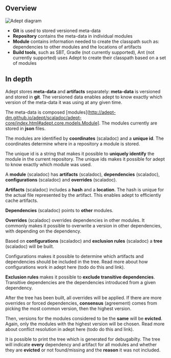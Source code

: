 ## Overview

<img src="https://raw.github.com/wiki/adept-dm/adept/images/adept_diagram.png"
 alt="Adept diagram" title="Adept diagram" align="center" />

* **Git** is used to stored versioned meta-data
* **Repository** contains the meta-data in individual modules
* **Module** contains information needed to create the classpath such as: dependencies to other modules and the locations of artifacts
* **Build tools**, such as SBT, Gradle (not currently supported), Ant (not currently supported) uses Adept to create their classpath based on a set of modules

## In depth
Adept stores **meta-data** and **artifacts** separately: **meta-data** is versioned and stored in **git**. The versioned data enables adept to know exactly which version of the meta-data it was using at any given time.

The meta-data is composed [modules](http://adept-dm.github.io/adept/scaladoc/adept-core/index.html#adept.core.models.Module]. The modules currently are stored in **json** files.

The modules are identified by **coordinates** (scaladoc) and a **unique id**. The coordinates determine where in a repository a module is stored.

The unique id is a string that makes it possible to **uniquely identify** the module in the current repository. The unique ids makes it possible for adept to know exactly which module was used.

A **module** (scaladoc) has **artifacts** (scaladoc), **dependencies** (scaladoc), **configurations** (scaladoc) and **overrides** (scaladoc).

**Artifacts** (scaladoc) includes a **hash** and a **location**. The hash is unique for the actual file represented by the artifact. This enables adept to efficiently cache artifacts.

**Dependencies** (scaladoc) points to **other** modules. 

**Overrides** (scaladoc) overrides dependencies in other modules. It commonly makes it possible to overwrite a version in other dependencies, with depending on the dependency.

Based on **configurations** (scaladoc) and **exclusion rules** (scaladoc) a **tree** (scaladoc) will be built.



Configurations makes it possible to determine which artifacts and dependencies should be included in the tree. Read more about how configurations work in adept here (todo do this and link).

**Exclusion rules** makes it possible to **exclude transitive dependencies**. Transitive dependencies are the dependencies introduced from a given dependency.

After the tree has been built, all overrides will be applied. If there are more overrides or forced dependencies, **consensus** (agreement) comes from picking the most common version, then the highest version.

Then, versions for the modules considered to be the **same** will be **evicted**. Again, only the modules with the highest version will be chosen. Read more about conflict resolution in adept here (todo do this and link).

It is possible to print the tree which is generated for debugabilty. The tree will indicate **every** dependency and artifact for all modules and whether they are **evicted** or not found/missing and the **reason** it was not included.